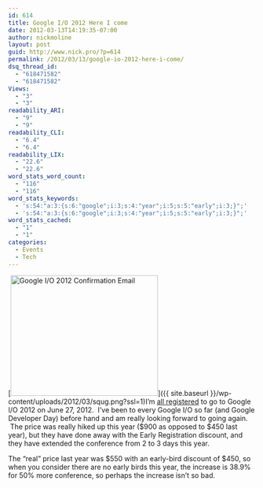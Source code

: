 ```yaml
---
id: 614
title: Google I/O 2012 Here I come
date: 2012-03-13T14:19:35-07:00
author: nickmoline
layout: post
guid: http://www.nick.pro/?p=614
permalink: /2012/03/13/google-io-2012-here-i-come/
dsq_thread_id:
  - "618471582"
  - "618471582"
Views:
  - "3"
  - "3"
readability_ARI:
  - "9"
  - "9"
readability_CLI:
  - "6.4"
  - "6.4"
readability_LIX:
  - "22.6"
  - "22.6"
word_stats_word_count:
  - "116"
  - "116"
word_stats_keywords:
  - 's:54:"a:3:{s:6:"google";i:3;s:4:"year";i:5;s:5:"early";i:3;}";'
  - 's:54:"a:3:{s:6:"google";i:3;s:4:"year";i:5;s:5:"early";i:3;}";'
word_stats_cached:
  - "1"
  - "1"
categories:
  - Events
  - Tech
---
```

[<img class="alignright size-medium wp-image-615" title="Google I/O 2012 Confirmation Email" alt="Google I/O 2012 Confirmation Email" src="{{ site.baseurl }}/wp-content/uploads/2012/03/squg-300x245.png" width="300" height="245" data-recalc-dims="1" />]({{ site.baseurl }}/wp-content/uploads/2012/03/squg.png?ssl=1)I&#8217;m <a href="http://twitter.com/#!/NickMoline/status/179678092858630144" target="_blank">all registered</a> to go to Google I/O 2012 on June 27, 2012.  I&#8217;ve been to every Google I/O so far (and Google Developer Day) before hand and am really looking forward to going again.  The price was really hiked up this year ($900 as opposed to $450 last year), but they have done away with the Early Registration discount, and they have extended the conference from 2 to 3 days this year.

The &#8220;real&#8221; price last year was $550 with an early-bird discount of $450, so when you consider there are no early birds this year, the increase is 38.9% for 50% more conference, so perhaps the increase isn&#8217;t so bad.